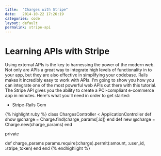 ```yaml
---
title:  "Charges with Stripe"
date:   2014-10-22 17:26:19
categories: code
layout: default
permalink: stripe-api
---
```


# Learning APIs with Stripe
<!-- When it comes to building an online store - there are a wealth of options. Be it Etsy, eBay, or even
Facebook - you have plenty to choose from. But what about your *brand*, won't that be diluded if all
you're doing is throwing your product in to the same template as all of your competitors? How can
you  -->
Using external APIs is the key to harnessing the power of the modern web. Not only are APIs a great
way to integrate high levels of functionality in to your app, but they are also effective in simplifying
your codebase. Rails makes it incredibly easy to work with APIs. I'm going to show you how you can
integrate one of the most powerful web APIs out there with this tutorial. The Stripe API gives you the ability
to create a PCI-compliant e-commerce app in minutes. Here's what you'll need in order to get started:

- Stripe-Rails Gem

{% highlight ruby %}
class ChargesController < ApplicationController
  def show
    @charge = Charge.find(charge_params[:id])
  end
  def new
    @charge = Charge.new(charge_params)
  end

  private

  def charge_params
    params.require(:charge).permit(:amount, :user_id, :stripe_token)
  end
end
{% endhighlight %}
